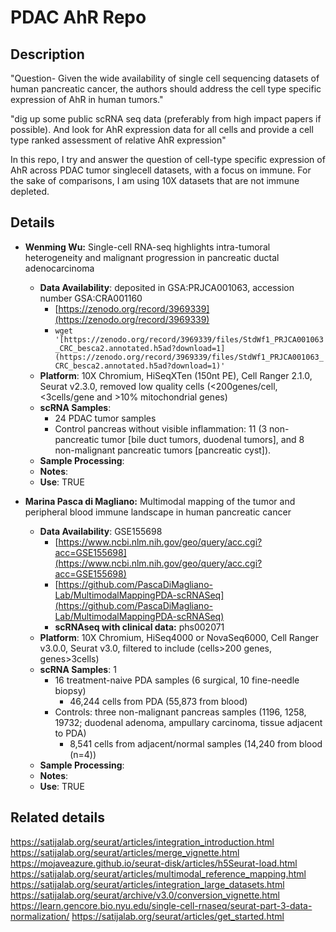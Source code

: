 # PDAC AhR Repo
## Description
"Question- Given the wide availability of single cell sequencing 
datasets of human pancreatic cancer, the authors should address the 
cell type specific expression of AhR in human tumors."

"dig up some public scRNA seq data (preferably from high impact papers 
if possible). And look for AhR expression data for all cells and provide 
a cell type ranked assessment of relative AhR expression"

In this repo, I try and answer the question of cell-type specific expression of
AhR across PDAC tumor singlecell datasets, with a focus on immune. For the sake
of comparisons, I am using 10X datasets that are not immune depleted.

## Details
* **Wenming Wu:** Single-cell RNA-seq highlights intra-tumoral heterogeneity and malignant progression in pancreatic ductal adenocarcinoma
  * **Data Availability**:  deposited in GSA:PRJCA001063, accession number GSA:CRA001160
    * [https://zenodo.org/record/3969339](https://zenodo.org/record/3969339)
    * `wget '[https://zenodo.org/record/3969339/files/StdWf1_PRJCA001063_CRC_besca2.annotated.h5ad?download=1](https://zenodo.org/record/3969339/files/StdWf1_PRJCA001063_CRC_besca2.annotated.h5ad?download=1)'`
  * **Platform**: 10X Chromium, HiSeqXTen (150nt PE), Cell Ranger 2.1.0, Seurat v2.3.0, removed low quality cells (<200genes/cell, <3cells/gene and  >10% mitochondrial genes)
  * **scRNA Samples**: 
    * 24 PDAC tumor samples
    * Control pancreas without visible inflammation: 11 (3 non-pancreatic tumor [bile duct tumors, duodenal tumors], and 8 non-malignant pancreatic tumors [pancreatic cyst]).
  * **Sample Processing**: 
  * **Notes**: 
  * **Use**: TRUE

* **Marina Pasca di Magliano:** Multimodal mapping of the tumor and peripheral blood immune landscape in human pancreatic cancer
  * **Data Availability**: GSE155698
    * [https://www.ncbi.nlm.nih.gov/geo/query/acc.cgi?acc=GSE155698](https://www.ncbi.nlm.nih.gov/geo/query/acc.cgi?acc=GSE155698)
    * [https://github.com/PascaDiMagliano-Lab/MultimodalMappingPDA-scRNASeq](https://github.com/PascaDiMagliano-Lab/MultimodalMappingPDA-scRNASeq)
    * **scRNAseq with clinical data:** phs002071
  * **Platform**: 10X Chromium, HiSeq4000 or NovaSeq6000, Cell Ranger v3.0.0, Seurat v3.0, filtered to include (cells>200 genes, genes>3cells)
  * **scRNA Samples**: 1
    * 16 treatment-naive PDA samples (6 surgical, 10 fine-needle biopsy)
      * 46,244 cells from PDA (55,873 from blood)
    * Controls: three non-malignant pancreas samples (1196, 1258, 19732; duodenal adenoma, ampullary carcinoma, tissue adjacent to PDA)
      * 8,541 cells from adjacent/normal samples (14,240 from blood (n=4))
  * **Sample Processing**: 
  * **Notes**: 
  * **Use**: TRUE

## Related details
https://satijalab.org/seurat/articles/integration_introduction.html
https://satijalab.org/seurat/articles/merge_vignette.html
https://mojaveazure.github.io/seurat-disk/articles/h5Seurat-load.html
https://satijalab.org/seurat/articles/multimodal_reference_mapping.html
https://satijalab.org/seurat/articles/integration_large_datasets.html
https://satijalab.org/seurat/archive/v3.0/conversion_vignette.html
https://learn.gencore.bio.nyu.edu/single-cell-rnaseq/seurat-part-3-data-normalization/
https://satijalab.org/seurat/articles/get_started.html